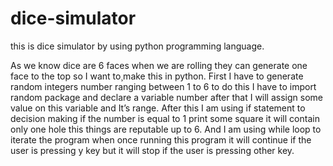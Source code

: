 # dice-simulator
this is dice simulator by using python programming language.

As we know dice are 6 faces when we are rolling they can generate one face to the top so I want to¸make this in python.
First I have to generate random integers number ranging between 1 to 6 to do this I have to import random package and declare a variable number after that I will assign some value on this variable and It’s range.
After this I am using if statement to decision making if the number is equal to 1 print some square it will contain only one hole this things are reputable up to 6.
And I am using while loop to iterate the program when once running this program it will continue if the user is pressing y key but it will stop if the user is pressing other key.
